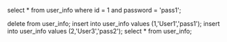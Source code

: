 select * from user_info
where id = 1
and password = 'pass1';

delete from user_info;
insert into user_info values (1,'User1','pass1');
insert into user_info values (2,'User3','pass2');
select * from user_info;